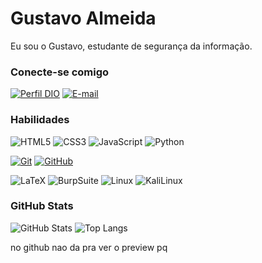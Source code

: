 # Gustavo Almeida

Eu sou o Gustavo, estudante de segurança da informação.

### Conecte-se comigo

[![Perfil DIO](https://img.shields.io/badge/-Meu%20Perfil%20na%20DIO-30A3DC?style=for-the-badge)](https://web.dio.me/users/gustavo_alnicacio09211)
[![E-mail](https://img.shields.io/badge/-Email-000?style=for-the-badge&logo=microsoft-outlook&logoColor=E94D5F)](mailto:gustavo.alnicacio09211@gmail.com)

### Habilidades

![HTML5](https://img.shields.io/badge/HTML-000?style=for-the-badge&logo=html5&logoColor=30A3DC)
![CSS3](https://img.shields.io/badge/CSS3-000?style=for-the-badge&logo=css3&logoColor=E94D5F)
![JavaScript](https://img.shields.io/badge/JavaScript-000?style=for-the-badge&logo=javascript&logoColor=30A3DC)
![Python](https://img.shields.io/badge/Python-000?style=for-the-badge&logo=python&logoColor=30A3DC)

[![Git](https://img.shields.io/badge/Git-000?style=for-the-badge&logo=git&logoColor=E94D5F)](https://git-scm.com/doc)
[![GitHub](https://img.shields.io/badge/GitHub-000?style=for-the-badge&logo=github&logoColor=30A3DC)](https://docs.github.com/)

![LaTeX](https://img.shields.io/badge/Latex-000?style=for-the-badge&logo=latex&logoColor=30A3DC)
![BurpSuite](https://img.shields.io/badge/BurpSuite-000?style=for-the-badge&logo=burpsuite&logoColor=30A3DC)
![Linux](https://img.shields.io/badge/Linux-000?style=for-the-badge&logo=linux&logoColor=30A3DC)
![KaliLinux](https://img.shields.io/badge/KaliLinux-000?style=for-the-badge&logo=kalilinux&logoColor=30A3DC)

### GitHub Stats

![GitHub Stats](https://github-readme-stats.vercel.app/api?username=Finkeel&theme=transparent&bg_color=000&border_color=30A3DC&show_icons=true&icon_color=30A3DC&title_color=E94D5F&text_color=FFF)
![Top Langs](https://github-readme-stats-git-masterrstaa-rickstaa.vercel.app/api/top-langs/?username=Finkeel&layout=compact&bg_color=000&border_color=30A3DC&title_color=E94D5F&text_color=FFF)




no github nao da pra ver o preview pq
